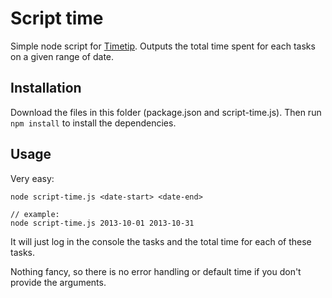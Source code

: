 # Script time

Simple node script for [Timetip](https://github.com/rstacruz/timetip). Outputs the total time spent for each tasks on a given range of date.

## Installation

Download the files in this folder (package.json and script-time.js). Then run `npm install` to install the dependencies.

## Usage

Very easy:

    node script-time.js <date-start> <date-end>

    // example:
    node script-time.js 2013-10-01 2013-10-31

It will just log in the console the tasks and the total time for each of these tasks.

Nothing fancy, so there is no error handling or default time if you don't provide the arguments.
